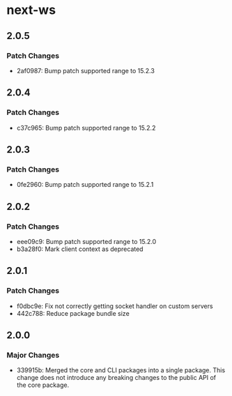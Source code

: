 # next-ws

## 2.0.5

### Patch Changes

- 2af0987: Bump patch supported range to 15.2.3

## 2.0.4

### Patch Changes

- c37c965: Bump patch supported range to 15.2.2

## 2.0.3

### Patch Changes

- 0fe2960: Bump patch supported range to 15.2.1

## 2.0.2

### Patch Changes

- eee09c9: Bump patch supported range to 15.2.0
- b3a28f0: Mark client context as deprecated

## 2.0.1

### Patch Changes

- f0dbc9e: Fix not correctly getting socket handler on custom servers
- 442c788: Reduce package bundle size

## 2.0.0

### Major Changes

- 339915b: Merged the core and CLI packages into a single package. This change does not introduce any breaking changes to the public API of the core package.
